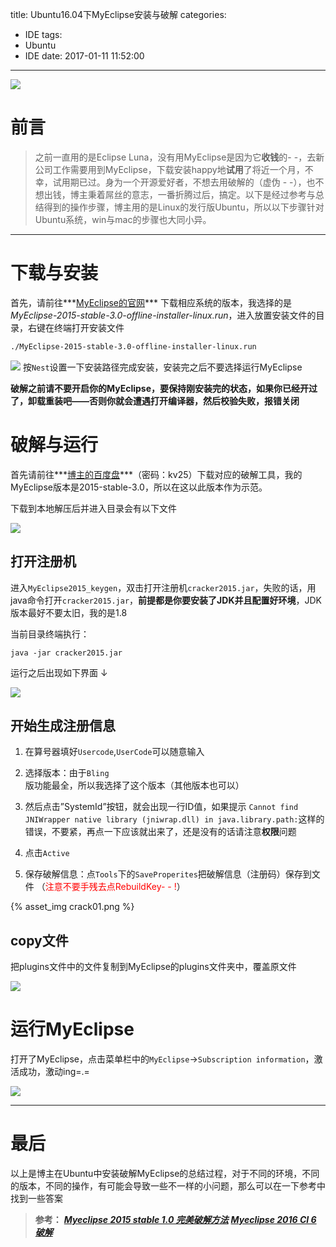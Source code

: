 title: Ubuntu16.04下MyEclipse安装与破解
categories:
  - IDE
tags:
  - Ubuntu
  - IDE
date: 2017-01-11 11:52:00
---
![](http://ojoba1c98.bkt.clouddn.com/img/ubuntu-myclipse-crack/myeclipseInfo.png)

# 前言
> 之前一直用的是Eclipse Luna，没有用MyEclipse是因为它**收钱**的- -，去新公司工作需要用到MyEclipse，下载安装happy地**试用**了将近一个月，不幸，试用期已过。身为一个开源爱好者，不想去用破解的（虚伪 - -），也不想出钱，博主秉着屌丝的意志，一番折腾过后，搞定。以下是经过参考与总结得到的操作步骤，博主用的是Linux的发行版Ubuntu，所以以下步骤针对Ubuntu系统，win与mac的步骤也大同小异。
<!--more-->

------

# 下载与安装

首先，请前往***[MyEclipse的官网](http://www.MyEclipsecn.com/download/)*** 下载相应系统的版本，我选择的是*MyEclipse-2015-stable-3.0-offline-installer-linux.run*，进入放置安装文件的目录，右键在终端打开安装文件

```bash
./MyEclipse-2015-stable-3.0-offline-installer-linux.run 
```

![](http://ojoba1c98.bkt.clouddn.com/img/ubuntu-myclipse-crack/meInstall.png)
按`Nest`设置一下安装路径完成安装，安装完之后不要选择运行MyEclipse

**破解之前请不要开启你的MyEclipse，要保持刚安装完的状态，如果你已经开过了，卸载重装吧——否则你就会遭遇打开编译器，然后校验失败，报错关闭**

# 破解与运行

首先请前往***[博主的百度盘](https://pan.baidu.com/s/1geKxeoz)***（密码：kv25）下载对应的破解工具，我的MyEclipse版本是2015-stable-3.0，所以在这以此版本作为示范。

下载到本地解压后并进入目录会有以下文件

![](http://ojoba1c98.bkt.clouddn.com/img/ubuntu-myclipse-crack/meFile.png)


## 打开注册机

进入`MyEclipse2015_keygen`，双击打开注册机`cracker2015.jar`，失败的话，用java命令打开`cracker2015.jar`，**前提都是你要安装了JDK并且配置好环境**，JDK版本最好不要太旧，我的是1.8

当前目录终端执行：

```
java -jar cracker2015.jar

```

运行之后出现如下界面 ↓

![](http://ojoba1c98.bkt.clouddn.com/img/ubuntu-myclipse-crack/crack.png)

## 开始生成注册信息 

1. 在算号器填好`Usercode`,`UserCode`可以随意输入

2. 选择版本：由于`Bling`版功能最全，所以我选择了这个版本（其他版本也可以）

3. 然后点击”SystemId”按钮，就会出现一行ID值，如果提示 `Cannot find JNIWrapper native library (jniwrap.dll) in java.library.path:`这样的错误，不要紧，再点一下应该就出来了，还是没有的话请注意**权限**问题

4. 点击`Active`

5. 保存破解信息：点`Tools`下的`SaveProperites`把破解信息（注册码）保存到文件 （<font color=red>注意不要手残去点RebuildKey- - !</font>）

{% asset_img crack01.png %}

## copy文件

把plugins文件中的文件复制到MyEclipse的plugins文件夹中，覆盖原文件

![](http://ojoba1c98.bkt.clouddn.com/img/ubuntu-myclipse-crack/plugins.png)

# 运行MyEclipse

打开了MyEclipse，点击菜单栏中的`MyEclipse`->`Subscription information`，激活成功，激动ing=.=

![](http://ojoba1c98.bkt.clouddn.com/img/ubuntu-myclipse-crack/myeclipseInfo.png)

------

# 最后

以上是博主在Ubuntu中安装破解MyEclipse的总结过程，对于不同的环境，不同的版本，不同的操作，有可能会导致一些不一样的小问题，那么可以在一下参考中找到一些答案

> **参考：**
> ***[Myeclipse 2015 stable 1.0 完美破解方法](http://yangl.net/2015/07/14/myeclipse_2015stable_1/)***
> ***[Myeclipse 2016 CI 6 破解](http://http://yangl.net/2016/10/11/myeclipse-2016-ci-6_crack/)***




